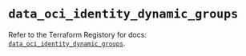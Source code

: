 # `data_oci_identity_dynamic_groups`

Refer to the Terraform Registory for docs: [`data_oci_identity_dynamic_groups`](https://registry.terraform.io/providers/oracle/oci/6.18.0/docs/data-sources/identity_dynamic_groups).
